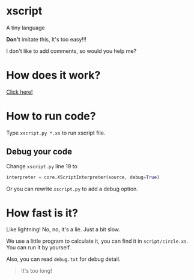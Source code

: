 # xscript
A tiny language

**Don't** imitate this, It's too easy!!!

I don't like to add comments, so would you help me?

# How does it work?
[Click here!](howto.md)

# How to run code?
Type `xscript.py *.xs` to run xscript file.

## Debug your code
Change `xscript.py` line 19 to
```python
interpreter = core.XScriptInterpreter(source, debug=True)
```
Or you can rewrite `xscript.py` to add a debug option.

# How fast is it?
Like lightning! No, no, it's a lie. Just a bit slow.

We use a little program to calculate it, you can find it in `script/circle.xs`.
You can run it by yourself.

Also, you can read `debug.txt` for debug detail.
> It's too long!
